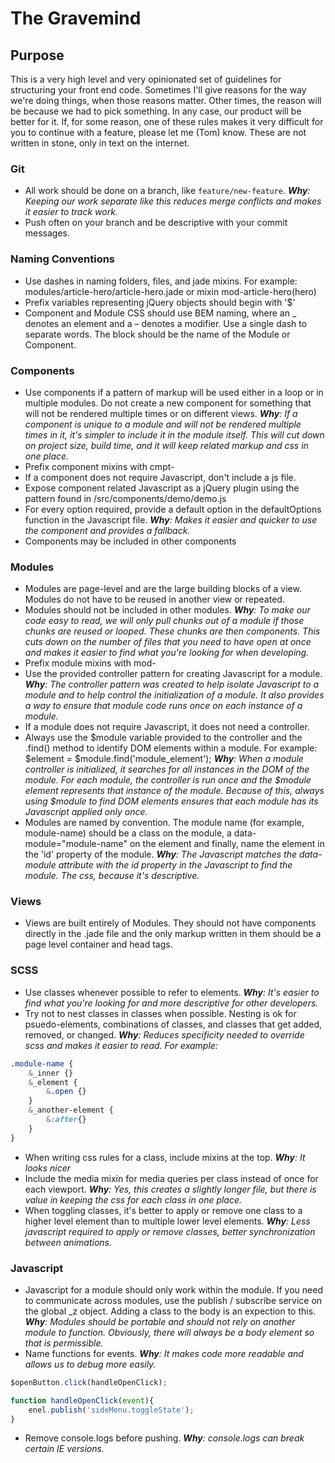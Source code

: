 # The Gravemind
## Purpose
This is a very high level and very opinionated set of guidelines for structuring your front end code.  Sometimes I'll give reasons for the way we're doing things, when those reasons matter.  Other times, the reason will be because we had to pick something.  In any case, our product will be better for it.  If, for some reason, one of these rules makes it very difficult for you to continue with a feature, please let me (Tom) know.  These are not written in stone, only in text on the internet.

### Git
* All work should be done on a branch, like `feature/new-feature`.  _**Why**: Keeping our work separate like this reduces merge conflicts and makes it easier to track work._
* Push often on your branch and be descriptive with your commit messages.

### Naming Conventions
* Use dashes in naming folders, files, and jade mixins.  For example: modules/article-hero/article-hero.jade or mixin mod-article-hero(hero)
* Prefix variables representing jQuery objects should begin with '$'
* Component and Module CSS should use BEM naming, where an _ denotes an element and a – denotes a modifier.  Use a single dash to separate words.  The block should be the name of the Module or Component.

### Components
* Use components if a pattern of markup will be used either in a loop or in multiple modules.  Do not create a new component for something that will not be rendered multiple times or on different views.  _**Why**: If a component is unique to a module and will not be rendered multiple times in it, it's simpler to include it in the module itself.  This will cut down on project size, build time, and it will keep related markup and css in one place._
* Prefix component mixins with cmpt-
* If a component does not require Javascript, don't include a js file.
* Expose component related Javascript as a jQuery plugin using the pattern found in /src/components/demo/demo.js
* For every option required, provide a default option in the defaultOptions function in the Javascript file.  _**Why**: Makes it easier and quicker to use the component and provides a fallback._
* Components may be included in other components

### Modules
* Modules are page-level and are the large building blocks of a view.  Modules do not have to be reused in another view or repeated.
* Modules should not be included in other modules.  _**Why**: To make our code easy to read, we will only pull chunks out of a module if those chunks are reused or looped.  These chunks are then components.  This cuts down on the number of files that you need to have open at once and makes it easier to find what you're looking for when developing._
* Prefix module mixins with mod-
* Use the provided controller pattern for creating Javascript for a module.  _**Why**: The controller pattern was created to help isolate Javascript to a module and to help control the initialization of a module.  It also provides a way to ensure that module code runs once on each instance of a module._
* If a module does not require Javascript, it does not need a controller.
* Always use the $module variable provided to the controller and the .find() method to identify DOM elements within a module.  For example: $element = $module.find('module_element');  _**Why**: When a module controller is initialized, it searches for all instances in the DOM of the module.  For each module, the controller is run once and the $module element represents that instance of the module.  Because of this, always using $module to find DOM elements ensures that each module has its Javascript applied only once._
* Modules are named by convention.  The module name (for example, module-name) should be a class on the module, a data-module="module-name" on the element and finally, name the element in the 'id' property of the module.  _**Why**: The Javascript matches the data-module attribute with the id property in the Javascript to find the module.  The css, because it's descriptive._

### Views
* Views are built entirely of Modules.  They should not have components directly in the .jade file and the only markup written in them should be a page level container and head tags.

### SCSS
* Use classes whenever possible to refer to elements.  _**Why**: It's easier to find what you're looking for and more descriptive for other developers._
* Try not to nest classes in classes when possible.  Nesting is ok for psuedo-elements, combinations of classes, and classes that get added, removed, or changed.  _**Why**: Reduces specificity needed to override scss and makes it easier to read.  For example:_
```scss
.module-name {
    &_inner {}
    &_element {
        &.open {}
    }
    &_another-element {
        &:after{}
    }
}
```

* When writing css rules for a class, include mixins at the top.  _**Why**: It looks nicer_
* Include the media mixin for media queries per class instead of once for each viewport.  _**Why**: Yes, this creates a slightly longer file, but there is value in keeping the css for each class in one place._
* When toggling classes, it's better to apply or remove one class to a higher level element than to multiple lower level elements.  _**Why**: Less javascript required to apply or remove classes, better synchronization between animations._

### Javascript
* Javascript for a module should only work within the module.  If you need to communicate across modules, use the publish / subscribe service on the global _z object.  Adding a class to the body is an expection to this.  _**Why**: Modules should be portable and should not rely on another module to function.  Obviously, there will always be a body element so that is permissible._
* Name functions for events.  _**Why**: It makes code more readable and allows us to debug more easily._

```javascript
$openButton.click(handleOpenClick);

function handleOpenClick(event){
    enel.publish('sideMenu.toggleState');
}
```

* Remove console.logs before pushing.  _**Why**: console.logs can break certain IE versions._